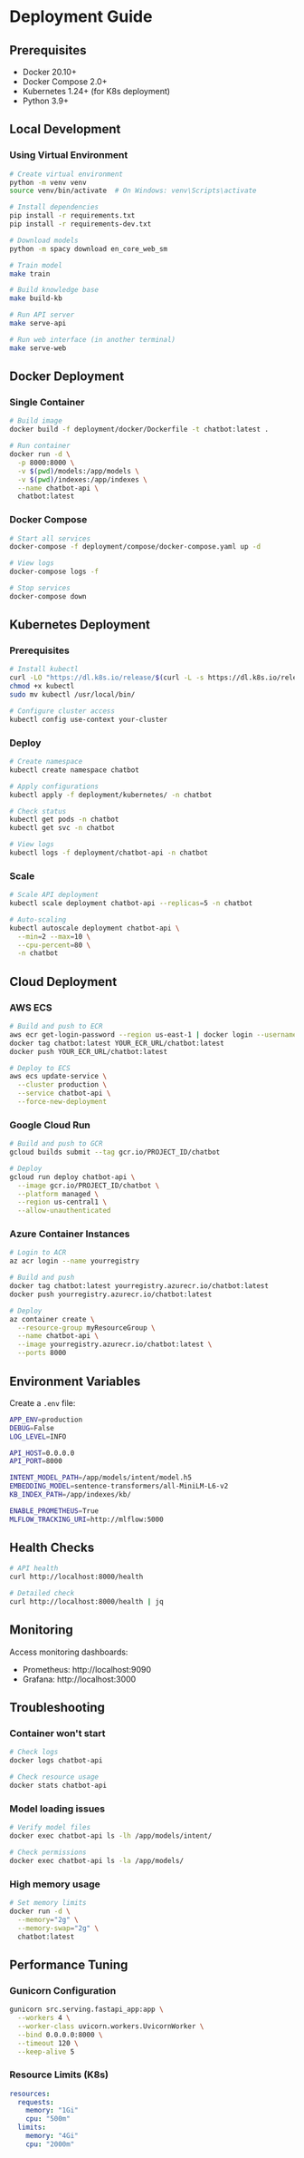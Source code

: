 # Deployment Guide

## Prerequisites

- Docker 20.10+
- Docker Compose 2.0+
- Kubernetes 1.24+ (for K8s deployment)
- Python 3.9+

## Local Development

### Using Virtual Environment

```bash
# Create virtual environment
python -m venv venv
source venv/bin/activate  # On Windows: venv\Scripts\activate

# Install dependencies
pip install -r requirements.txt
pip install -r requirements-dev.txt

# Download models
python -m spacy download en_core_web_sm

# Train model
make train

# Build knowledge base
make build-kb

# Run API server
make serve-api

# Run web interface (in another terminal)
make serve-web
```

## Docker Deployment

### Single Container

```bash
# Build image
docker build -f deployment/docker/Dockerfile -t chatbot:latest .

# Run container
docker run -d \
  -p 8000:8000 \
  -v $(pwd)/models:/app/models \
  -v $(pwd)/indexes:/app/indexes \
  --name chatbot-api \
  chatbot:latest
```

### Docker Compose

```bash
# Start all services
docker-compose -f deployment/compose/docker-compose.yaml up -d

# View logs
docker-compose logs -f

# Stop services
docker-compose down
```

## Kubernetes Deployment

### Prerequisites

```bash
# Install kubectl
curl -LO "https://dl.k8s.io/release/$(curl -L -s https://dl.k8s.io/release/stable.txt)/bin/linux/amd64/kubectl"
chmod +x kubectl
sudo mv kubectl /usr/local/bin/

# Configure cluster access
kubectl config use-context your-cluster
```

### Deploy

```bash
# Create namespace
kubectl create namespace chatbot

# Apply configurations
kubectl apply -f deployment/kubernetes/ -n chatbot

# Check status
kubectl get pods -n chatbot
kubectl get svc -n chatbot

# View logs
kubectl logs -f deployment/chatbot-api -n chatbot
```

### Scale

```bash
# Scale API deployment
kubectl scale deployment chatbot-api --replicas=5 -n chatbot

# Auto-scaling
kubectl autoscale deployment chatbot-api \
  --min=2 --max=10 \
  --cpu-percent=80 \
  -n chatbot
```

## Cloud Deployment

### AWS ECS

```bash
# Build and push to ECR
aws ecr get-login-password --region us-east-1 | docker login --username AWS --password-stdin YOUR_ECR_URL
docker tag chatbot:latest YOUR_ECR_URL/chatbot:latest
docker push YOUR_ECR_URL/chatbot:latest

# Deploy to ECS
aws ecs update-service \
  --cluster production \
  --service chatbot-api \
  --force-new-deployment
```

### Google Cloud Run

```bash
# Build and push to GCR
gcloud builds submit --tag gcr.io/PROJECT_ID/chatbot

# Deploy
gcloud run deploy chatbot-api \
  --image gcr.io/PROJECT_ID/chatbot \
  --platform managed \
  --region us-central1 \
  --allow-unauthenticated
```

### Azure Container Instances

```bash
# Login to ACR
az acr login --name yourregistry

# Build and push
docker tag chatbot:latest yourregistry.azurecr.io/chatbot:latest
docker push yourregistry.azurecr.io/chatbot:latest

# Deploy
az container create \
  --resource-group myResourceGroup \
  --name chatbot-api \
  --image yourregistry.azurecr.io/chatbot:latest \
  --ports 8000
```

## Environment Variables

Create a `.env` file:

```bash
APP_ENV=production
DEBUG=False
LOG_LEVEL=INFO

API_HOST=0.0.0.0
API_PORT=8000

INTENT_MODEL_PATH=/app/models/intent/model.h5
EMBEDDING_MODEL=sentence-transformers/all-MiniLM-L6-v2
KB_INDEX_PATH=/app/indexes/kb/

ENABLE_PROMETHEUS=True
MLFLOW_TRACKING_URI=http://mlflow:5000
```

## Health Checks

```bash
# API health
curl http://localhost:8000/health

# Detailed check
curl http://localhost:8000/health | jq
```

## Monitoring

Access monitoring dashboards:

- Prometheus: http://localhost:9090
- Grafana: http://localhost:3000

## Troubleshooting

### Container won't start

```bash
# Check logs
docker logs chatbot-api

# Check resource usage
docker stats chatbot-api
```

### Model loading issues

```bash
# Verify model files
docker exec chatbot-api ls -lh /app/models/intent/

# Check permissions
docker exec chatbot-api ls -la /app/models/
```

### High memory usage

```bash
# Set memory limits
docker run -d \
  --memory="2g" \
  --memory-swap="2g" \
  chatbot:latest
```

## Performance Tuning

### Gunicorn Configuration

```bash
gunicorn src.serving.fastapi_app:app \
  --workers 4 \
  --worker-class uvicorn.workers.UvicornWorker \
  --bind 0.0.0.0:8000 \
  --timeout 120 \
  --keep-alive 5
```

### Resource Limits (K8s)

```yaml
resources:
  requests:
    memory: "1Gi"
    cpu: "500m"
  limits:
    memory: "4Gi"
    cpu: "2000m"
```